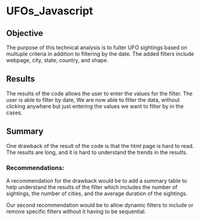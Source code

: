 # UFOs_Javascript

## Objective
The purpose of this technical analysis is to fulter UFO sightings based on multuple criteria in addition to filtering by the date. The added filters include webpage, city, state, country, and shape.

## Results

The results of the code allows the user to enter the values for the filter. The user is able to filter by date, 
We are now able to filter the data, without clicking anywhere but just entering the values we want to filter by in the cases.

## Summary

One drawback of the result of the code is that the html page is hard to read. The results are long, and it is hard to understand the trends in the results. 

### Recommendations:

A recommendation for the drawback would be to add a summary table to help understand the results of the filter which includes the number of sightings, the number of cities, and the average duration of the sightings. 

Our second recommendation would be to allow dynamic filters to include or remove specific filters without it having to be sequential. 



